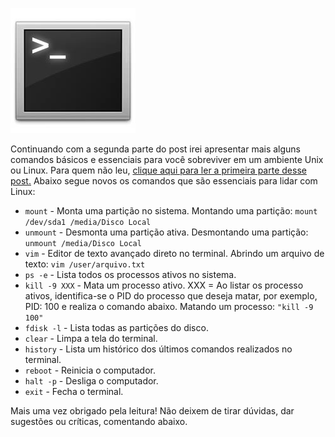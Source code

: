 ![Terminal console do Linux](../images/terminal-console-linux.jpg)

Continuando com a segunda parte do post irei apresentar mais alguns comandos básicos e essenciais para você sobreviver em um ambiente Unix ou Linux. Para quem não leu, [clique aqui para ler a primeira parte desse post.](../aprendendo-um-pouco-sobre-terminal-parte-1 "Aprendendo um pouco sobre terminal – Parte 1")
Abaixo segue novos os comandos que são essenciais para lidar com Linux:

*   `mount` - Monta uma partição no sistema.
    Montando uma partição: `mount /dev/sda1 /media/Disco Local`
*   `unmount` - Desmonta uma partição ativa.
    Desmontando uma partição: `unmount /media/Disco Local`
*   `vim` - Editor de texto avançado direto no terminal.
    Abrindo um arquivo de texto: `vim /user/arquivo.txt`
*   `ps -e` - Lista todos os processos ativos no sistema.
*   `kill -9 XXX` - Mata um processo ativo.
    XXX = Ao listar os processo ativos, identifica-se o PID do processo que deseja matar, por exemplo, PID: 100 e realiza o comando abaixo.
    Matando um processo: `"kill -9 100"`
*   `fdisk -l` - Lista todas as partições do disco.
*   `clear` - Limpa a tela do terminal.
*   `history` - Lista um histórico dos últimos comandos realizados no terminal.
*   `reboot` - Reinicia o computador.
*   `halt -p` - Desliga o computador.
*   `exit` - Fecha o terminal.

Mais uma vez obrigado pela leitura! Não deixem de tirar dúvidas, dar sugestões ou críticas, comentando abaixo.